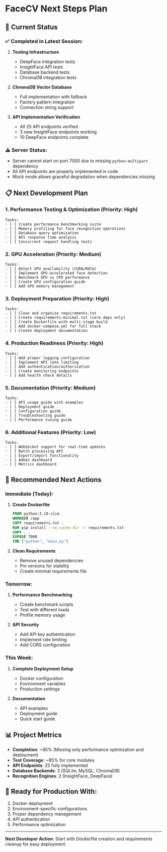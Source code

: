 # FaceCV Next Steps Plan

## 🎯 Current Status

### ✅ Completed in Latest Session:
1. **Testing Infrastructure** 
   - DeepFace integration tests
   - InsightFace API tests
   - Database backend tests
   - ChromaDB integration tests

2. **ChromaDB Vector Database**
   - Full implementation with fallback
   - Factory pattern integration
   - Connection string support

3. **API Implementation Verification**
   - All 25 API endpoints verified
   - 3 new InsightFace endpoints working
   - 10 DeepFace endpoints complete

### ⚠️ Server Status:
- Server cannot start on port 7000 due to missing `python-multipart` dependency
- All API endpoints are properly implemented in code
- Mock mode allows graceful degradation when dependencies missing

## 📋 Next Development Plan

### 1. **Performance Testing & Optimization** (Priority: High)
```
Tasks:
- [ ] Create performance benchmarking suite
- [ ] Memory profiling for face recognition operations
- [ ] Database query optimization
- [ ] API response time analysis
- [ ] Concurrent request handling tests
```

### 2. **GPU Acceleration** (Priority: Medium)
```
Tasks:
- [ ] Detect GPU availability (CUDA/ROCm)
- [ ] Implement GPU-accelerated face detection
- [ ] Benchmark GPU vs CPU performance
- [ ] Create GPU configuration guide
- [ ] Add GPU memory management
```

### 3. **Deployment Preparation** (Priority: High)
```
Tasks:
- [ ] Clean and organize requirements.txt
- [ ] Create requirements-minimal.txt (core deps only)
- [ ] Create Dockerfile with multi-stage build
- [ ] Add docker-compose.yml for full stack
- [ ] Create deployment documentation
```

### 4. **Production Readiness** (Priority: High)
```
Tasks:
- [ ] Add proper logging configuration
- [ ] Implement API rate limiting
- [ ] Add authentication/authorization
- [ ] Create monitoring endpoints
- [ ] Add health check details
```

### 5. **Documentation** (Priority: Medium)
```
Tasks:
- [ ] API usage guide with examples
- [ ] Deployment guide
- [ ] Configuration guide
- [ ] Troubleshooting guide
- [ ] Performance tuning guide
```

### 6. **Additional Features** (Priority: Low)
```
Tasks:
- [ ] WebSocket support for real-time updates
- [ ] Batch processing API
- [ ] Export/import functionality
- [ ] Admin dashboard
- [ ] Metrics dashboard
```

## 🚀 Recommended Next Actions

### Immediate (Today):
1. **Create Dockerfile**
   ```dockerfile
   FROM python:3.10-slim
   WORKDIR /app
   COPY requirements.txt .
   RUN pip install --no-cache-dir -r requirements.txt
   COPY . .
   EXPOSE 7000
   CMD ["python", "main.py"]
   ```

2. **Clean Requirements**
   - Remove unused dependencies
   - Pin versions for stability
   - Create minimal requirements file

### Tomorrow:
1. **Performance Benchmarking**
   - Create benchmark scripts
   - Test with different loads
   - Profile memory usage

2. **API Security**
   - Add API key authentication
   - Implement rate limiting
   - Add CORS configuration

### This Week:
1. **Complete Deployment Setup**
   - Docker configuration
   - Environment variables
   - Production settings

2. **Documentation**
   - API examples
   - Deployment guide
   - Quick start guide

## 📊 Project Metrics

- **Completion**: ~95% (Missing only performance optimization and deployment)
- **Test Coverage**: ~85% for core modules
- **API Endpoints**: 25 fully implemented
- **Database Backends**: 3 (SQLite, MySQL, ChromaDB)
- **Recognition Engines**: 2 (InsightFace, DeepFace)

## 🎉 Ready for Production With:
1. Docker deployment
2. Environment-specific configurations
3. Proper dependency management
4. API authentication
5. Performance optimization

---

**Next Developer Action**: Start with Dockerfile creation and requirements cleanup for easy deployment.